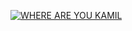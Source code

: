 [![WHERE ARE YOU KAMIL](https://img.youtube.com/vi/ZJlf4xMq5g8/0.jpg)](https://www.youtube.com/watch?v=ZJlf4xMq5g8)
